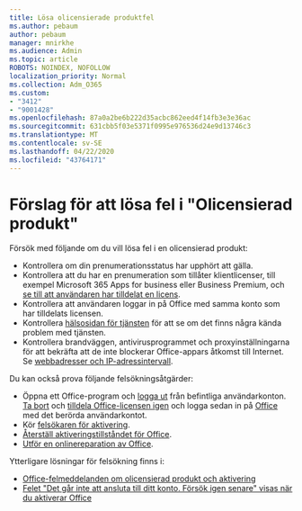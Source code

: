 ```yaml
---
title: Lösa olicensierade produktfel
ms.author: pebaum
author: pebaum
manager: mnirkhe
ms.audience: Admin
ms.topic: article
ROBOTS: NOINDEX, NOFOLLOW
localization_priority: Normal
ms.collection: Adm_O365
ms.custom:
- "3412"
- "9001428"
ms.openlocfilehash: 87a0a2be6b222d35acbc862eed4f14fb3e3e36ac
ms.sourcegitcommit: 631cbb5f03e5371f0995e976536d24e9d13746c3
ms.translationtype: MT
ms.contentlocale: sv-SE
ms.lasthandoff: 04/22/2020
ms.locfileid: "43764171"
---
```

# <a name="suggestions-for-solving-unlicensed-product-errors"></a>Förslag för att lösa fel i "Olicensierad produkt"

Försök med följande om du vill lösa fel i en olicensierad produkt:

- Kontrollera om din prenumerationsstatus har upphört att gälla.
- Kontrollera att du har en prenumeration som tillåter klientlicenser, till exempel Microsoft 365 Apps for business eller Business Premium, och [se till att användaren har tilldelat en licens](https://docs.microsoft.com/office365/admin/subscriptions-and-billing/assign-licenses-to-users). 
- Kontrollera att användaren loggar in på Office med samma konto som har tilldelats licensen.
- Kontrollera [hälsosidan för tjänsten](https://docs.microsoft.com/office365/enterprise/view-service-health) för att se om det finns några kända problem med tjänsten.
- Kontrollera brandväggen, antivirusprogrammet och proxyinställningarna för att bekräfta att de inte blockerar Office-appars åtkomst till Internet. Se [webbadresser och IP-adressintervall](https://docs.microsoft.com/office365/enterprise/urls-and-ip-address-ranges).

Du kan också prova följande felsökningsåtgärder: 

- Öppna ett Office-program och [logga ut](https://support.office.com/article/5a20dc11-47e9-4b6f-945d-478cb6d92071) från befintliga användarkonton. [Ta bort](https://docs.microsoft.com/office365/admin/manage/remove-licenses-from-users) och [tilldela Office-licensen igen](https://docs.microsoft.com/office365/admin/manage/assign-licenses-to-users) och logga sedan in på [Office](https://support.office.com/article/628ea040-f265-49de-b986-be09c3ebf8a9) med det berörda användarkontot.
- Kör [felsökaren för aktivering](https://aka.ms/SARA-OfficeActivation-Alchemy).
- [Återställ aktiveringstillståndet för Office](https://docs.microsoft.com/office365/troubleshoot/activation/reset-office-365-proplus-activation-state). 
- [Utför en onlinereparation av Office](https://support.office.com/Article/7821d4b6-7c1d-4205-aa0e-a6b40c5bb88b).

Ytterligare lösningar för felsökning finns i: 

- [Office-felmeddelanden om olicensierad produkt och aktivering](https://support.office.com/Article/0d23d3c0-c19c-4b2f-9845-5344fedc4380)
- [Felet "Det går inte att ansluta till ditt konto. Försök igen senare" visas när du aktiverar Office](https://docs.microsoft.com/office/troubleshoot/activation-installation/issue-when-activate-office-from-office-365)